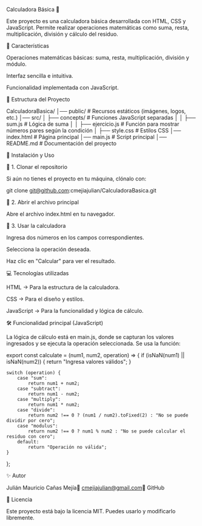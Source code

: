 Calculadora Básica 🧮

Este proyecto es una calculadora básica desarrollada con HTML, CSS y JavaScript. Permite realizar operaciones matemáticas como suma, resta, multiplicación, división y cálculo del residuo.

🚀 Características

Operaciones matemáticas básicas: suma, resta, multiplicación, división y módulo.

Interfaz sencilla e intuitiva.

Funcionalidad implementada con JavaScript.

📂 Estructura del Proyecto

CalculadoraBasica/
│── public/               # Recursos estáticos (imágenes, logos, etc.)
│── src/
│   ├── concepts/         # Funciones JavaScript separadas
│   │   ├── sum.js        # Lógica de suma
│   │   ├── ejercicio.js  # Función para mostrar números pares según la condición
│   ├── style.css         # Estilos CSS
│── index.html            # Página principal
│── main.js               # Script principal
│── README.md             # Documentación del proyecto

📜 Instalación y Uso

🔹 1. Clonar el repositorio

Si aún no tienes el proyecto en tu máquina, clónalo con:

git clone git@github.com:cmejiajulian/CalculadoraBasica.git

🔹 2. Abrir el archivo principal

Abre el archivo index.html en tu navegador.

🔹 3. Usar la calculadora

Ingresa dos números en los campos correspondientes.

Selecciona la operación deseada.

Haz clic en "Calcular" para ver el resultado.

💻 Tecnologías utilizadas

HTML → Para la estructura de la calculadora.

CSS → Para el diseño y estilos.

JavaScript → Para la funcionalidad y lógica de cálculo.

🛠 Funcionalidad principal (JavaScript)

La lógica de cálculo está en main.js, donde se capturan los valores ingresados y se ejecuta la operación seleccionada. Se usa la función:

export const calculate = (num1, num2, operation) => {
    if (isNaN(num1) || isNaN(num2)) {
        return "Ingresa valores válidos";
    }

    switch (operation) {
        case "sum":
            return num1 + num2;
        case "subtract":
            return num1 - num2;
        case "multiply":
            return num1 * num2;
        case "divide":
            return num2 !== 0 ? (num1 / num2).toFixed(2) : "No se puede dividir por cero";
        case "modulus":
            return num2 !== 0 ? num1 % num2 : "No se puede calcular el residuo con cero";
        default:
            return "Operación no válida";
    }
};

✨ Autor

Julián Mauricio Cañas Mejía📧 cmejiajulian@gmail.com🔗 GitHub

📜 Licencia

Este proyecto está bajo la licencia MIT. Puedes usarlo y modificarlo libremente.

